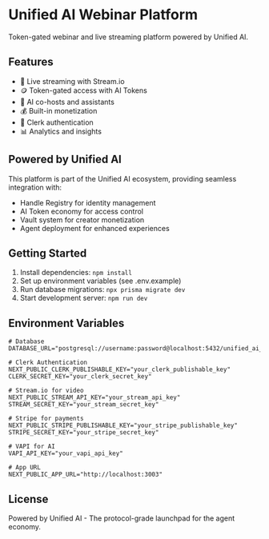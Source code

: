 # Unified AI Webinar Platform

Token-gated webinar and live streaming platform powered by Unified AI.

## Features

- 🎥 Live streaming with Stream.io
- 🪙 Token-gated access with AI Tokens
- 🤖 AI co-hosts and assistants
- 💰 Built-in monetization
- 🔐 Clerk authentication
- 📊 Analytics and insights

## Powered by Unified AI

This platform is part of the Unified AI ecosystem, providing seamless integration with:
- Handle Registry for identity management
- AI Token economy for access control
- Vault system for creator monetization
- Agent deployment for enhanced experiences

## Getting Started

1. Install dependencies: `npm install`
2. Set up environment variables (see .env.example)
3. Run database migrations: `npx prisma migrate dev`
4. Start development server: `npm run dev`

## Environment Variables

```env
# Database
DATABASE_URL="postgresql://username:password@localhost:5432/unified_ai_webinar"

# Clerk Authentication
NEXT_PUBLIC_CLERK_PUBLISHABLE_KEY="your_clerk_publishable_key"
CLERK_SECRET_KEY="your_clerk_secret_key"

# Stream.io for video
NEXT_PUBLIC_STREAM_API_KEY="your_stream_api_key"
STREAM_SECRET_KEY="your_stream_secret_key"

# Stripe for payments
NEXT_PUBLIC_STRIPE_PUBLISHABLE_KEY="your_stripe_publishable_key"
STRIPE_SECRET_KEY="your_stripe_secret_key"

# VAPI for AI
VAPI_API_KEY="your_vapi_api_key"

# App URL
NEXT_PUBLIC_APP_URL="http://localhost:3003"
```

## License

Powered by Unified AI - The protocol-grade launchpad for the agent economy.
